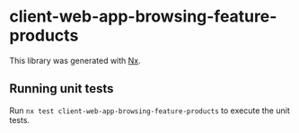 # client-web-app-browsing-feature-products

This library was generated with [Nx](https://nx.dev).

## Running unit tests

Run `nx test client-web-app-browsing-feature-products` to execute the unit tests.
